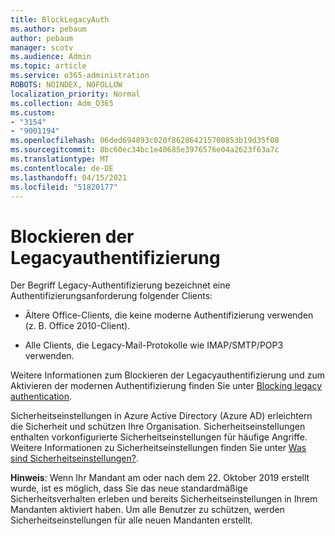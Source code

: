 ```yaml
---
title: BlockLegacyAuth
ms.author: pebaum
author: pebaum
manager: scotv
ms.audience: Admin
ms.topic: article
ms.service: o365-administration
ROBOTS: NOINDEX, NOFOLLOW
localization_priority: Normal
ms.collection: Adm_O365
ms.custom:
- "3154"
- "9001194"
ms.openlocfilehash: 06ded694893c020f862864215700853b19d35f08
ms.sourcegitcommit: 8bc60ec34bc1e40685e3976576e04a2623f63a7c
ms.translationtype: MT
ms.contentlocale: de-DE
ms.lasthandoff: 04/15/2021
ms.locfileid: "51820177"
---
```

# <a name="blocking-legacy-authentication"></a>Blockieren der Legacyauthentifizierung

Der Begriff Legacy-Authentifizierung bezeichnet eine Authentifizierungsanforderung folgender Clients:

- Ältere Office-Clients, die keine moderne Authentifizierung verwenden (z. B. Office 2010-Client).

- Alle Clients, die Legacy-Mail-Protokolle wie IMAP/SMTP/POP3 verwenden.

Weitere Informationen zum Blockieren der Legacyauthentifizierung und zum Aktivieren der modernen Authentifizierung finden Sie unter [Blocking legacy authentication](https://docs.microsoft.com/azure/active-directory/conditional-access/concept-conditional-access-block-legacy-authentication).

Sicherheitseinstellungen in Azure Active Directory (Azure AD) erleichtern die Sicherheit und schützen Ihre Organisation. Sicherheitseinstellungen enthalten vorkonfigurierte Sicherheitseinstellungen für häufige Angriffe.
Weitere Informationen zu Sicherheitseinstellungen finden Sie unter [Was sind Sicherheitseinstellungen?](https://docs.microsoft.com/azure/active-directory/fundamentals/concept-fundamentals-security-defaults). 

**Hinweis**: Wenn Ihr Mandant am oder nach dem 22. Oktober 2019 erstellt wurde, ist es möglich, dass Sie das neue standardmäßige Sicherheitsverhalten erleben und bereits Sicherheitseinstellungen in Ihrem Mandanten aktiviert haben.  Um alle Benutzer zu schützen, werden Sicherheitseinstellungen für alle neuen Mandanten erstellt.
